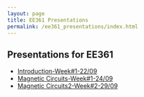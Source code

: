 ```yaml
---
layout: page
title: EE361 Presentations
permalink: /ee361_presentations/index.html
---
```


## Presentations for EE361

- [Introduction-Week#1-22/09](/presentations/ee361_intro.html)
- [Magnetic Circuits-Week#1-24/09](/presentations/ee361_magnetic_circuits.html)
- [Magnetic Circuits2-Week#2-29/09](/presentations/ee361_magnetic_circuits2.html)
